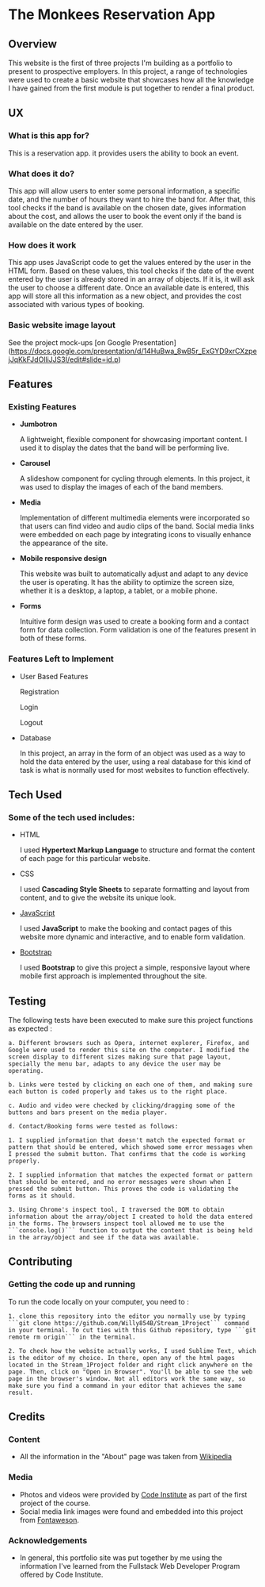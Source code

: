 # The Monkees Reservation App
## Overview
This website is the first of three projects I'm building as a portfolio to present to prospective employers. In this project, a range of technologies were used to create a basic website that showcases how all the knowledge I have gained from the first module is put together to render a final product.
## UX
### What is this app for?
This is a reservation app. it provides users the ability to book an event.
### What does it do?
This app will allow users to enter some personal information, a specific date, and the number of hours they want to hire the band for. After that, this tool checks if the band is available on the chosen date, gives information about the cost, and allows the user to book the event only if the band is available on the date entered by the user.
### How does it work
This app uses JavaScript code to get the values entered by the user in the HTML form. Based on these values, this tool checks if the date of the event entered by the user is already stored in an array of objects. If it is, it will ask the user to choose a different date. Once an available date is entered, this app will store all this information as a new object, and provides the cost associated with various types of booking.
### Basic website image layout
See the project mock-ups [on Google Presentation]
(https://docs.google.com/presentation/d/14HuBwa_8wB5r_ExGYD9xrCXzpejJqKkFJdOlliJJS3I/edit#slide=id.p)
## Features
### Existing Features
- **Jumbotron**

	A lightweight, flexible component for showcasing important content. I used it to display the dates that the band will be performing live.
- **Carousel**

	A slideshow component for cycling through elements. In this project, it was used to display the images of each of the band members.
- **Media**

	Implementation of different multimedia elements were incorporated so that users can find video and audio clips of the band.
	Social media links were embedded on each page by integrating icons to visually enhance the appearance of the site.
- **Mobile responsive design**

	This website was built to automatically adjust and adapt to any device the user is operating. It has the ability to optimize the screen size, whether it is a desktop, a laptop, a tablet, or a mobile phone.
- **Forms**

	Intuitive form design was used to create a booking form and a contact form for data collection. Form validation is one of the features present in both of these forms.

### Features Left to Implement
- User Based Features

	Registration

	Login

	Logout

- Database

	In this project, an array in the form of an object was used as a way to hold the data entered by the user, using a real database for this kind of task is what is normally used for most websites to function effectively.

## Tech Used
### Some of the tech used includes:
- HTML

	I used **Hypertext Markup Language** to structure and format the content of each page for this particular website.

- CSS

	I used **Cascading Style Sheets** to separate formatting and layout from content, and to give the website its unique look.

- [JavaScript](https://www.javascript.com)

	I used **JavaScript** to make the booking and contact pages of this website more dynamic and interactive, and to enable form validation.

- [Bootstrap](https://getbootstrap.com/) 

   	I used **Bootstrap** to give this project a simple, responsive layout where mobile first approach is implemented throughout the site.

## Testing

The following tests have been executed to make sure this project functions as expected :

	a. Different browsers such as Opera, internet explorer, Firefox, and Google were used to render this site on the computer. I modified the screen display to different sizes making sure that page layout, specially the menu bar, adapts to any device the user may be operating. 

	b. Links were tested by clicking on each one of them, and making sure each button is coded properly and takes us to the right place.

	c. Audio and video were checked by clicking/dragging some of the buttons and bars present on the media player.

	d. Contact/Booking forms were tested as follows:

	1. I supplied information that doesn't match the expected format or pattern that should be entered, which showed some error messages when I pressed the submit button. That confirms that the code is working properly.

	2. I supplied information that matches the expected format or pattern that should be entered, and no error messages were shown when I pressed the submit button. This proves the code is validating the forms as it should.

	3. Using Chrome's inspect tool, I traversed the DOM to obtain information about the array/object I created to hold the data entered in the forms. The browsers inspect tool allowed me to use the ```console.log()``` function to output the content that is being held in the array/object and see if the data was available. 

## Contributing
### Getting the code up and running
To run the code locally on your computer, you need to :

	1. clone this repository into the editor you normally use by typing ```git clone https://github.com/Willy854B/Stream_1Project``` command in your terminal. To cut ties with this Github repository, type ```git remote rm origin``` in the terminal.

	2. To check how the website actually works, I used Sublime Text, which is the editor of my choice. In there, open any of the html pages located in the Stream_1Project folder and right click anywhere on the page. Then, click on "Open in Browser". You'll be able to see the web page in the browser's window. Not all editors work the same way, so make sure you find a command in your editor that achieves the same result. 
	
## Credits
### Content
- All the information in the "About" page was taken from [Wikipedia](https://en.wikipedia.org/w/index.php?title=Special:Search&search=the+monkees&fulltext=1&profile=default&ns0=1)

### Media
- Photos and videos were provided by [Code Institute](https://codeinstitute.net) as part of the first project of the course.
- Social media link images were found and embedded into this project from [Fontaweson](https://codeinstitute.net).

### Acknowledgements
- In general, this portfolio site was put together by me using the information I've learned from the Fullstack Web Developer Program offered by Code Institute.   